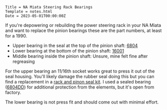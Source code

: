~~~
Title = NA Miata Steering Rack Bearings
Template = notes.html
Date = 2023-05-01T00:00:00Z
~~~

If you're depowering or rebuilding the power steering rack in your NA Miata and want to replace the pinion bearings these are the part numbers, at least for a 1990.

- Upper bearing in the seal at the top of the pinion shaft: [6804]
- Lower bearing at the bottom of the pinion shaft: [16001]
- Middle bearing inside the pinion shaft: Unsure, mine felt fine after regreasing

For the upper bearing an 11/16th socket works great to press it out of the seal housing. You'll likely damage the rubber seal doing this but you can find a replacement in a [rack and pinon seal kit]. I used a sealed bearing ([6804DD]) for additional protection from the elements, but it's open from factory.

The lower bearing is not press fit and should come out with minimal effort.


[6804]: https://us.misumi-ec.com/vona2/detail/221000058413/?PNSearch=6804&HissuCode=6804&searchFlow=suggest2products&Keyword=6804
[6804DD]: https://us.misumi-ec.com/vona2/detail/221000058301/?PNSearch=6804DD&HissuCode=6804DD&searchFlow=suggest2products&Keyword=6804DD
[16001]: https://us.misumi-ec.com/vona2/detail/221000058413/?HissuCode=16001&PNSearch=16001&KWSearch=16001&searchFlow=results2type
[rack and pinon seal kit]: https://www.rockauto.com/en/catalog/mazda,1990,mx-5+miata,1.6l+l4,1190876,steering,rack+and+pinion+seal+kit,7396

